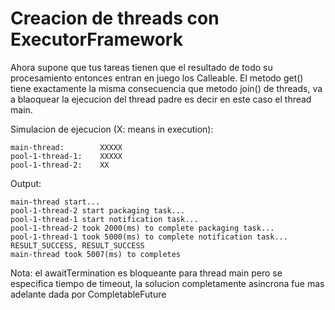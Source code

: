 # Creacion de threads con ExecutorFramework
Ahora supone que tus tareas tienen que el resultado de todo su procesamiento entonces entran en juego los Calleable.
El metodo get() tiene exactamente la misma consecuencia que metodo join() de threads, va a blaoquear la ejecucion del thread
padre es decir en este caso el thread main.

Simulacion de ejecucion (X: means in execution):
```
main-thread:        XXXXX
pool-1-thread-1:    XXXXX
pool-1-thread-2:    XX
```
Output:
```
main-thread start...
pool-1-thread-2 start packaging task...
pool-1-thread-1 start notification task...
pool-1-thread-2 took 2000(ms) to complete packaging task...
pool-1-thread-1 took 5000(ms) to complete notification task...
RESULT_SUCCESS, RESULT_SUCCESS
main-thread took 5007(ms) to completes
```
Nota: el awaitTermination es bloqueante para thread main pero se especifica tiempo de timeout, la solucion completamente asincrona fue mas adelante dada por CompletableFuture
